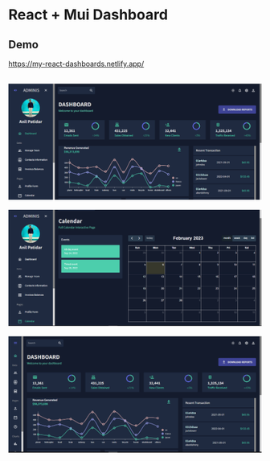 # React + Mui Dashboard

## Demo

https://my-react-dashboards.netlify.app/


<br>
<img src="./public/Capture.PNG" />
<br>

<br>
<img src="./public/Capture1.PNG" />
<br>

<br>
<img src="./public/Capture2.PNG" />
<br>




